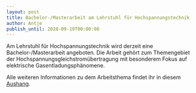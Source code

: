 ```yaml
---
layout: post
title: Bachelor-/Masterarbeit am Lehrstuhl für Hochspannungstechnik 
author: Antje
publish_until: 2020-09-19T00:00:00
---
```


Am Lehrstuhl für Hochspannungstechnik wird derzeit eine Bachelor-/Masterarbeit angeboten.
Die Arbeit gehört zum Themengebiet der Hochspannungsgleichstromübertragung mit besonderem Fokus auf elektrische Gasentladungsphänomene.

Alle weiteren Informationen zu dem Arbeitsthema findet ihr in diesem [Aushang](dokumente/ausschreibungen_jobboerse/2019-09-19_etechnik.pdf).
